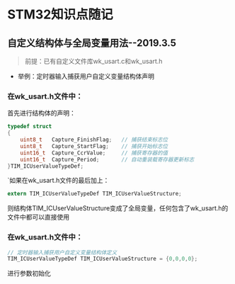 # STM32知识点随记
## 自定义结构体与全局变量用法--2019.3.5
>前提：已有自定义文件库wk_usart.c和wk_usart.h
>
* 举例：定时器输入捕获用户自定义变量结构体声明

### 在wk_usart.h文件中：
首先进行结构体的声明：

```C
typedef struct
{   
	uint8_t   Capture_FinishFlag;   // 捕获结束标志位
	uint8_t   Capture_StartFlag;    // 捕获开始标志位
	uint16_t  Capture_CcrValue;     // 捕获寄存器的值
	uint16_t  Capture_Period;       // 自动重装载寄存器更新标志 
}TIM_ICUserValueTypeDef;
```

`如果在wk_usart.h文件的最后加上：

```C
extern TIM_ICUserValueTypeDef TIM_ICUserValueStructure;
```
则结构体TIM_ICUserValueStructure变成了全局变量，任何包含了wk_usart.h的文件中都可以直接使用

### 在wk_usart.h文件中：

```C
// 定时器输入捕获用户自定义变量结构体定义
TIM_ICUserValueTypeDef TIM_ICUserValueStructure = {0,0,0,0};
```
进行参数初始化
